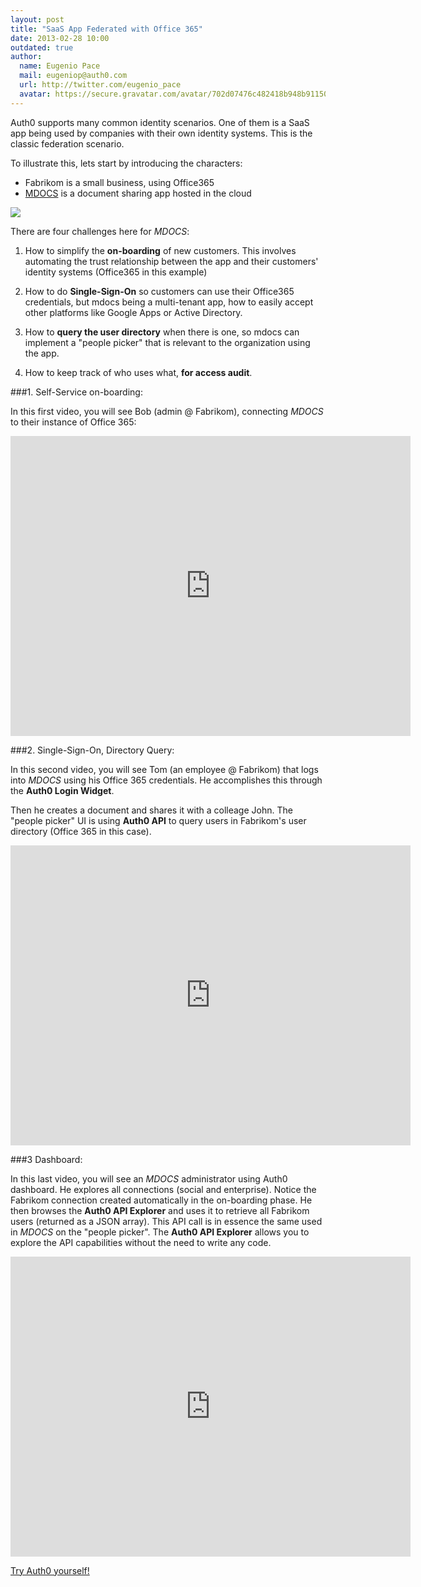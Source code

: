 ```yaml
---
layout: post
title: "SaaS App Federated with Office 365"
date: 2013-02-28 10:00
outdated: true
author:
  name: Eugenio Pace
  mail: eugeniop@auth0.com
  url: http://twitter.com/eugenio_pace
  avatar: https://secure.gravatar.com/avatar/702d07476c482418b948b911504137a5?s=60
---
```



Auth0 supports many common identity scenarios. One of them is a SaaS app being used by companies with their own identity systems. This is the classic federation scenario.

To illustrate this, lets start by introducing the characters:

- Fabrikom is a small business, using Office365
- [MDOCS](http://mdocs.io) is a document sharing app hosted in the cloud

![](https://s3.amazonaws.com/blog.auth0.com/img/auth0-mdocs-0365.png)

<!-- more -->

There are four challenges here for _MDOCS_:

1. How to simplify the __on-boarding__ of new customers. This involves automating the trust relationship between the app and their customers' identity systems (Office365 in this example)

2. How to do __Single-Sign-On__ so customers can use their Office365 credentials, but mdocs being a multi-tenant app, how to easily accept other platforms like Google Apps or Active Directory.

3. How to __query the user directory__ when there is one, so mdocs can implement a "people picker" that is relevant to the organization using the app.

4. How to keep track of who uses what, __for access audit__.

###1. Self-Service on-boarding:

In this first video, you will see Bob (admin @ Fabrikom), connecting _MDOCS_ to their instance of Office 365:

<iframe width="640" height="480" src="http://www.youtube.com/embed/1_xsBw0qTA8?rel=0" frameborder="0" allowfullscreen></iframe>

###2. Single-Sign-On, Directory Query:

In this second video, you will see Tom (an employee @ Fabrikom) that logs into _MDOCS_ using his Office 365 credentials. He accomplishes this through the __Auth0 Login Widget__.

Then he creates a document and shares it with a colleage John. The "people picker" UI is using __Auth0 API__ to query users in Fabrikom's user directory (Office 365 in this case).

<iframe width="640" height="480" src="http://www.youtube.com/embed/VEtQJMdNfwM?rel=0" frameborder="0" allowfullscreen></iframe>

###3 Dashboard:

In this last video, you will see an _MDOCS_ administrator using Auth0 dashboard. He explores all connections (social and enterprise). Notice the Fabrikom connection created automatically in the on-boarding phase. He then browses the __Auth0 API Explorer__ and uses it to retrieve all Fabrikom users (returned as a JSON array). This API call is in essence the same used in _MDOCS_ on the "people picker". The __Auth0 API Explorer__ allows you to explore the API capabilities without the need to write any code.

<iframe width="640" height="480" src="http://www.youtube.com/embed/7UbtRhumX5s?rel=0" frameborder="0" allowfullscreen></iframe>

[Try Auth0 yourself!](https://auth0.com)
